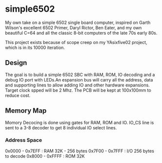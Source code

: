 # simple6502

My own take on a simple 6502 single board computer, inspired on Garth Wilson's excellent 6502 Primer, Daryl Rictor, Ben Eater, and my own beautiful C=64 and all the classic 8-bit computers of the late 70s early 80s.

This project exists because of scope creep on my YAsixfive02 project, which is in its 10000 iteration.

## Design 

The goal is to build a simple 6502 SBC with RAM, ROM, IO decoding and a debug IO port with LEDs.An espansion bus will carry all the address, data and supporting lines to allow adding IO and other hardware expansions. 
Target clock spped will be 2 Mhz. The PCB will be kept at 100x100mm to reduce cost.

## Memory Map

Momory Decocing is done using gates for RAM, ROM and IO. IO_CS line is sent to a 3-8 decoder to get 8 individual IO select lines.

### Address Space
0x0000 - 0x7EFF : RAM 32K - 256 bytes
0x7F00 - 0x7FFF : I/O 256 bytes to decode
0x8000 - 0xFFFF : ROM 32K
